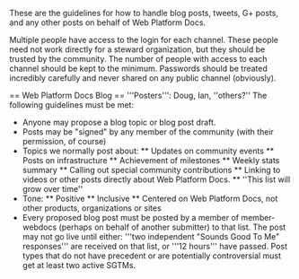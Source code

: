 These are the guidelines for how to handle blog posts, tweets, G+ posts, and any other posts on behalf of Web Platform Docs.

Multiple people have access to the login for each channel. These people need not work directly for a steward organization, but they should be trusted by the community. The number of people with access to each channel should be kept to the minimum. Passwords should be treated incredibly carefully and never shared on any public channel (obviously).

== Web Platform Docs Blog ==
'''Posters''': Doug, Ian, ''others?''
The following guidelines must be met:
* Anyone may propose a blog topic or blog post draft.
* Posts may be "signed" by any member of the community (with their permission, of course)
* Topics we normally post about:
** Updates on community events
** Posts on infrastructure
** Achievement of milestones
** Weekly stats summary
** Calling out special community contributions
** Linking to videos or other posts directly about Web Platform Docs.
** ''This list will grow over time''
* Tone:
** Positive
** Inclusive
** Centered on Web Platform Docs, not other products, organizations or sites
* Every proposed blog post must be posted by a member of member-webdocs (perhaps on behalf of another submitter) to that list. The post may not go live until either: '''two independent "Sounds Good To Me" responses''' are received on that list, or '''12 hours''' have passed. Post types that do not have precedent or are potentially controversial must get at least two active SGTMs.